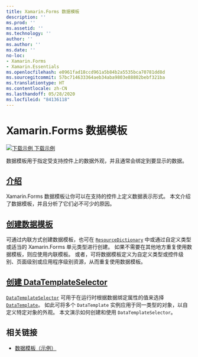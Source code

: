```yaml
---
title: Xamarin.Forms 数据模板
description: ''
ms.prod: ''
ms.assetid: ''
ms.technology: ''
author: ''
ms.author: ''
ms.date: ''
no-loc:
- Xamarin.Forms
- Xamarin.Essentials
ms.openlocfilehash: e0961fad18ccd961a5b84b2a5535bca70781dd8d
ms.sourcegitcommit: 57bc714633364aeb34aba9803e88802bebf321ba
ms.translationtype: HT
ms.contentlocale: zh-CN
ms.lasthandoff: 05/28/2020
ms.locfileid: "84136118"
---
```

# <a name="xamarinforms-data-templates"></a>Xamarin.Forms 数据模板

[![下载示例](~/media/shared/download.png) 下载示例](https://docs.microsoft.com/samples/xamarin/xamarin-forms-samples/templates-datatemplates)

数据模板用于指定受支持控件上的数据外观，并且通常会绑定到要显示的数据。

## <a name="introduction"></a>[介绍](introduction.md)

Xamarin.Forms 数据模板让你可以在支持的控件上定义数据表示形式。 本文介绍了数据模板，并且分析了它们必不可少的原因。

## <a name="creating-a-datatemplate"></a>[创建数据模板](creating.md)

可通过内联方式创建数据模板，也可在 [`ResourceDictionary`](xref:Xamarin.Forms.ResourceDictionary) 中或通过自定义类型或适当的 Xamarin.Forms 单元类型进行创建。 如果不需要在其他地方重复使用数据模板，则应使用内联模板。 或者，可将数据模板定义为自定义类型或控件级别、页面级别或应用程序级别资源，从而重复使用数据模板。

## <a name="creating-a-datatemplateselector"></a>[创建 DataTemplateSelector](selector.md)

[`DataTemplateSelector`](xref:Xamarin.Forms.DataTemplateSelector) 可用于在运行时根据数据绑定属性的值来选择 [`DataTemplate`](xref:Xamarin.Forms.DataTemplate)。 如此可将多个 `DataTemplate` 实例应用于同一类型的对象，以自定义特定对象的外观。 本文演示如何创建和使用 `DataTemplateSelector`。

## <a name="related-links"></a>相关链接

- [数据模板（示例）](https://docs.microsoft.com/samples/xamarin/xamarin-forms-samples/templates-datatemplates)
